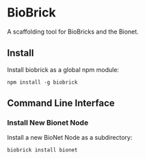 # BioBrick
A scaffolding tool for BioBricks and the Bionet.

## Install
Install biobrick as a global npm module:
```
npm install -g biobrick
```

## Command Line Interface

### Install New Bionet Node
Install a new BioNet Node as a subdirectory:
```
biobrick install bionet
```

